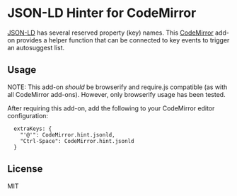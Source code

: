 # JSON-LD Hinter for CodeMirror

[JSON-LD](http://json-ld.org/) has several reserved property (key) names. This
[CodeMirror](http://codemirror.net) add-on provides a helper function that can
be connected to key events to trigger an autosuggest list.

## Usage

NOTE: This add-on *should* be browserify and require.js compatible (as with all
CodeMirror add-ons). However, only browserify usage has been tested.

After requiring this add-on, add the following to your CodeMirror editor
configuration:

```
  extraKeys: {
    "'@'": CodeMirror.hint.jsonld,
    "Ctrl-Space": CodeMirror.hint.jsonld
  }
```

## License

MIT
